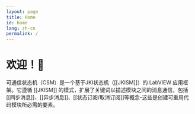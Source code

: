 ```yaml
---
layout: page
title: Home
id: home
lang: zh-cn
permalink: /
---
```


# 欢迎！🌱

<!-- <p style="padding: 3em 1em; background: #f5f7ff; border-radius: 4px;">

可通信状态机（CSM）是一个基于JKI状态机（JKISM）的LabVIEW应用框架。它遵循 JKISM 的模式，扩展了关键词以描述模块之间的消息通信，包括同步消息、异步消息、状态订阅/取消订阅等概念-这些是创建可重用代码模块所必需的要素。

</p> -->

可通信状态机（CSM）是一个基于JKI状态机（[[JKISM]]）的 LabVIEW 应用框架。它遵循 [[JKISM]] 的模式，扩展了关键词以描述模块之间的消息通信，包括[[同步消息]]、[[异步消息]]、[[状态订阅/取消订阅]]等概念-这些是创建可重用代码模块所必需的要素。

<!-- <style>
  .wrapper {
    max-width: 46em;
  }
</style> -->
